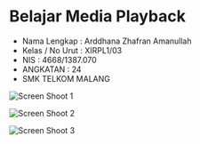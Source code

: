 # Belajar Media Playback

  * Nama Lengkap      : Arddhana Zhafran Amanullah
  * Kelas / No Urut   : XIRPL1/03
  * NIS               : 4668/1387.070
  * ANGKATAN          : 24
  * SMK TELKOM MALANG
  
  
![Screen Shoot 1](https://docs.google.com/uc?id=0B8vzO9BCgQxuTmUxQmlfb01xdjQ)

![Screen Shoot 2](https://docs.google.com/uc?id=0B8vzO9BCgQxuT2Vidm5sS1RfdlU)

![Screen Shoot 3](https://docs.google.com/uc?id=0B8vzO9BCgQxuemJpM0dFbV9aSWs)
